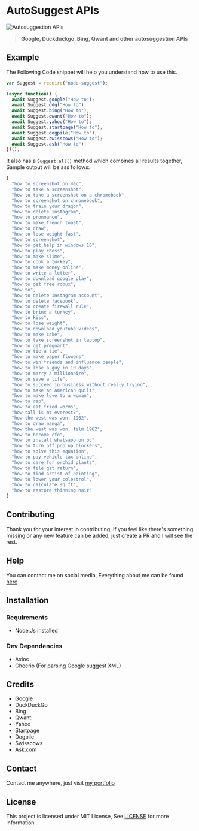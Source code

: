 # AutoSuggest APIs

![Autosuggestion APIs](https://user-images.githubusercontent.com/17960677/100518437-782e2b80-31b7-11eb-9dac-c85327e857c2.png)

>**Google, Duckduckgo, Bing, Qwant and other autosuggestion APIs**

## Example

The Following Code snippet will help you understand how to use this.

```js
var Suggest = require("node-suggest");

(async function() {
  await Suggest.google("How to");
  await Suggest.ddg("How to");
  await Suggest.bing("How to");
  await Suggest.qwant("How to");
  await Suggest.yahoo("How to");
  await Suggest.startpage("How to");
  await Suggest.dogpile("How to");
  await Suggest.swisscows("How to");
  await Suggest.ask("How to");
})();
```

It also has a `Suggest.all()` method which combines all results together, Sample output will be ass follows:

```js
[
  "how to screenshot on mac",
  "how to take a screenshot",
  "how to take a screenshot on a chromebook",
  "how to screenshot on chromebook",
  "how to train your dragon",
  "how to delete instagram",
  "how to pronounce",
  "how to make french toast",
  "how to draw",
  "how to lose weight fast",
  "how to screenshot",
  "how to get help in windows 10",
  "how to play chess",
  "how to make slime",
  "how to cook a turkey",
  "how to make money online",
  "how to write a letter",
  "how to download google play",
  "how to get free robux",
  "how to",
  "how to delete instagram account",
  "how to delete facebook",
  "how to create firewall rule",
  "how to brine a turkey",
  "how to kiss",
  "how to lose weight",
  "how to download youtube videos",
  "how to make cake",
  "how to take screenshot in laptop",
  "how to get pregnant",
  "how to tie a tie",
  "how to make paper flowers",
  "how to win friends and influence people",
  "how to lose a guy in 10 days",
  "how to marry a millionaire",
  "how to save a life",
  "how to succeed in business without really trying",
  "how to make an american quilt",
  "how to make love to a woman",
  "how to rap",
  "how to eat fried worms",
  "how tall is mt everest?",
  "how the west was won, 1962",
  "how to draw manga",
  "how the west was won, film 1962",
  "how to become cfo",
  "how to install whatsapp on pc",
  "how to turn off pop up blockers",
  "how to solve this equation",
  "how to pay vehicle tax online",
  "how to care for orchid plants",
  "how to file gst return",
  "how to find artist of painting",
  "how to lower your colestrol",
  "how to calculate sq ft",
  "how to restore thinning hair"
]
```

## Contributing

Thank you for your interest in contributing, If you feel like there's something missing or any new feature can be added, just create a PR and I will see the rest.

## Help

You can contact me on social media, Everything about me can be found [here](https://theabbie.github.io)

## Installation

### Requirements

* Node.Js installed

### Dev Dependencies

* Axios
* Cheerio (For parsing Google suggest XML)

## Credits

* Google
* DuckDuckGo
* Bing
* Qwant
* Yahoo
* Startpage
* Dogpile
* Swisscows
* Ask.com

## Contact

Contact me anywhere, just visit [my portfolio](https://theabbie.github.io)

## License

This project is licensed under MIT License, See [LICENSE](/LICENSE) for more information

